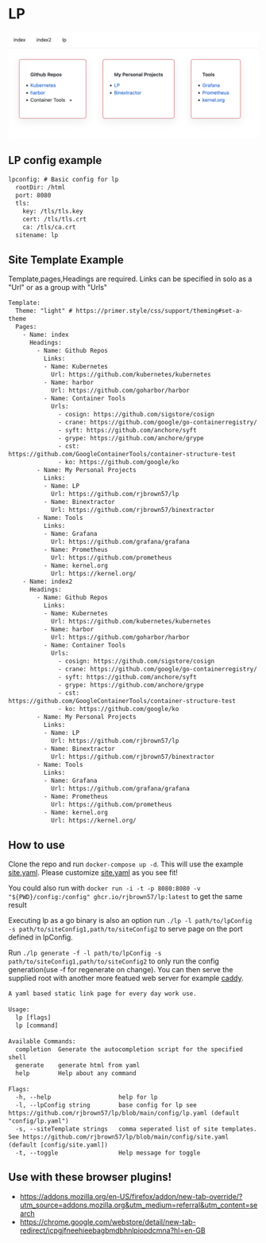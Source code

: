 # LP

![intro](images/screenshot.png)

## LP config example

```
lpconfig: # Basic config for lp
  rootDir: /html
  port: 8080
  tls:
    key: /tls/tls.key
    cert: /tls/tls.crt
    ca: /tls/ca.crt
  sitename: lp
```

## Site Template Example

Template,pages,Headings are required. Links can be specified in solo as a "Url" or as a group with "Urls"

```
Template:
  Theme: "light" # https://primer.style/css/support/theming#set-a-theme
  Pages:
    - Name: index
      Headings:
        - Name: Github Repos
          Links:
          - Name: Kubernetes
            Url: https://github.com/kubernetes/kubernetes
          - Name: harbor
            Url: https://github.com/goharbor/harbor
          - Name: Container Tools
            Urls: 
              - cosign: https://github.com/sigstore/cosign
              - crane: https://github.com/google/go-containerregistry/
              - syft: https://github.com/anchore/syft
              - grype: https://github.com/anchore/grype 
              - cst: https://github.com/GoogleContainerTools/container-structure-test
              - ko: https://github.com/google/ko
        - Name: My Personal Projects
          Links:
          - Name: LP
            Url: https://github.com/rjbrown57/lp
          - Name: Binextractor
            Url: https://github.com/rjbrown57/binextractor
        - Name: Tools
          Links:
          - Name: Grafana
            Url: https://github.com/grafana/grafana
          - Name: Prometheus
            Url: https://github.com/prometheus
          - Name: kernel.org
            Url: https://kernel.org/
    - Name: index2
      Headings:
        - Name: Github Repos
          Links:
          - Name: Kubernetes
            Url: https://github.com/kubernetes/kubernetes
          - Name: harbor
            Url: https://github.com/goharbor/harbor
          - Name: Container Tools
            Urls: 
              - cosign: https://github.com/sigstore/cosign
              - crane: https://github.com/google/go-containerregistry/
              - syft: https://github.com/anchore/syft
              - grype: https://github.com/anchore/grype 
              - cst: https://github.com/GoogleContainerTools/container-structure-test
              - ko: https://github.com/google/ko
        - Name: My Personal Projects
          Links:
          - Name: LP
            Url: https://github.com/rjbrown57/lp
          - Name: Binextractor
            Url: https://github.com/rjbrown57/binextractor
        - Name: Tools
          Links:
          - Name: Grafana
            Url: https://github.com/grafana/grafana
          - Name: Prometheus
            Url: https://github.com/prometheus
          - Name: kernel.org
            Url: https://kernel.org/
```

## How to use 

Clone the repo and run `docker-compose up -d`. This will use the example [site.yaml](config/site.yaml). Please customize [site.yaml](config/site.yaml) as you see fit!

You could also run with `docker run -i -t -p 8080:8080 -v "${PWD}/config:/config" ghcr.io/rjbrown57/lp:latest` to get the same result

Executing lp as a go binary is also an option run `./lp -l path/to/lpConfig -s path/to/siteConfig1,path/to/siteConfig2` to serve page on the port defined in lpConfig. 

Run `./lp generate -f -l path/to/lpConfig -s path/to/siteConfig1,path/to/siteConfig2` to only run the config generation(use -f for regenerate on change). You can then serve the supplied root with another more featued web server for example [caddy](https://github.com/caddyserver/caddy).


```
A yaml based static link page for every day work use.

Usage:
  lp [flags]
  lp [command]

Available Commands:
  completion  Generate the autocompletion script for the specified shell
  generate    generate html from yaml
  help        Help about any command

Flags:
  -h, --help                   help for lp
  -l, --lpConfig string        base config for lp see https://github.com/rjbrown57/lp/blob/main/config/lp.yaml (default "config/lp.yaml")
  -s, --siteTemplate strings   comma seperated list of site templates. See https://github.com/rjbrown57/lp/blob/main/config/site.yaml (default [config/site.yaml])
  -t, --toggle                 Help message for toggle
```

## Use with these browser plugins!

* https://addons.mozilla.org/en-US/firefox/addon/new-tab-override/?utm_source=addons.mozilla.org&utm_medium=referral&utm_content=search
* https://chrome.google.com/webstore/detail/new-tab-redirect/icpgjfneehieebagbmdbhnlpiopdcmna?hl=en-GB
